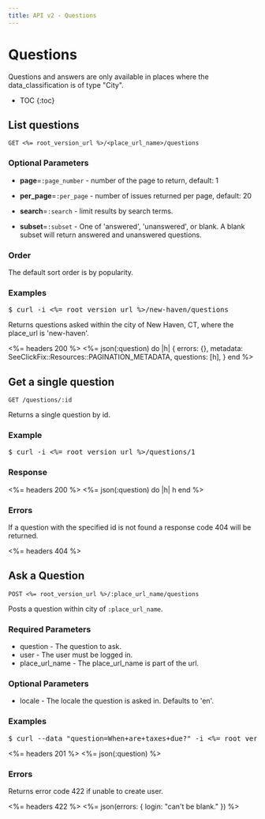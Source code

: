 ```yaml
---
title: API v2 - Questions
---
```


# Questions

Questions and answers are only available in places where the data_classification is of type "City".

* TOC
{:toc}

## List questions

    GET <%= root_version_url %>/<place_url_name>/questions

### Optional Parameters

* **page**=`:page_number` - number of the page to return, default: 1

* **per_page**=`:per_page` - number of issues returned per page, default: 20

* **search**=`:search` - limit results by search terms.

* **subset**=`:subset` - One of 'answered', 'unanswered', or blank. A blank subset will return answered and unanswered questions.

### Order

The default sort order is by popularity.

### Examples

<pre class="terminal">
$ curl -i <%= root_version_url %>/new-haven/questions
</pre>

Returns questions asked within the city of New Haven, CT, where the place_url is 'new-haven'.

<%= headers 200 %>
<%= 
  json(:question) do |h| 
    { errors: {},
      metadata: SeeClickFix::Resources::PAGINATION_METADATA,
      questions: [h],
    }
  end 
%>

## Get a single question

    GET /questions/:id

Returns a single question by id.

### Example

<pre class="terminal">
$ curl -i <%= root_version_url %>/questions/1
</pre>

### Response

<%= headers 200 %>
<%= 
  json(:question) do |h| 
    h
  end 
%>

### Errors

If a question with the specified id is not found a response code 404 will be returned.

<%= headers 404 %>

## Ask a Question

    POST <%= root_version_url %>/:place_url_name/questions

Posts a question within city of `:place_url_name`.

### Required Parameters

* question - The question to ask.
* user - The user must be logged in.
* place_url_name - The place_url_name is part of the url. 

### Optional Parameters

* locale - The locale the question is asked in. Defaults to 'en'.

### Examples

<pre class="terminal">
$ curl --data "question=When+are+taxes+due?" -i <%= root_version_url %>/new-haven/questions
</pre>

<%= headers 201 %>
<%= json(:question) %>

### Errors

Returns error code 422 if unable to create user.

<%= headers 422 %>
<%= json(errors: {
  login: "can't be blank."
}) %>



